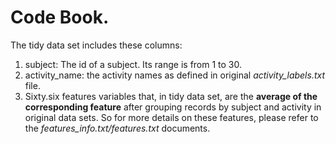 Code Book.
==========

The tidy data set includes these columns:

1. subject: The id of a subject. Its range is from 1 to 30. 
2. activity_name: the activity names as defined in original *activity_labels.txt* file.
3. Sixty.six features variables that, in tidy data set, are the **average of the corresponding feature** after grouping records by subject and activity in original data sets. So for more details on these features, please refer to the *features_info.txt/features.txt* documents.



